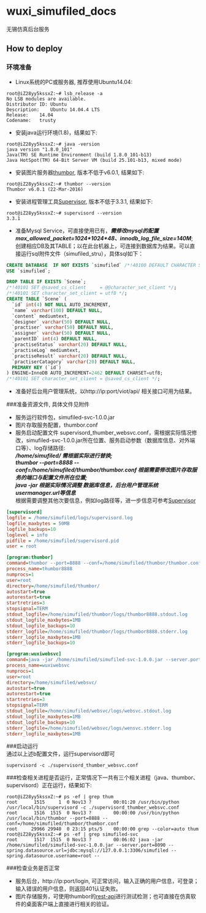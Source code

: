 # wuxi_simufiled_docs

无锡仿真后台服务 

## How to deploy

### 环境准备
 - Linux系统的PC或服务器, 推荐使用Ubuntu14.04:    
```shell
root@iZ28yy5kssxZ:~# lsb_release -a 
No LSB modules are available.
Distributor ID:	Ubuntu
Description:	Ubuntu 14.04.4 LTS
Release:	14.04
Codename:	trusty
```
 - 安装java运行环境(1.8)，结果如下:    
```shell
root@iZ28yy5kssxZ:~# java -version
java version "1.8.0_101"
Java(TM) SE Runtime Environment (build 1.8.0_101-b13)
Java HotSpot(TM) 64-Bit Server VM (build 25.101-b13, mixed mode)
```
 - 安装图片服务器[thumbor](http://thumbor.readthedocs.io/en/latest/index.html), 版本不低于v6.0.1, 结果如下:    
```shell
root@iZ28yy5kssxZ:~# thumbor --version
Thumbor v6.0.1 (22-Mar-2016)
```
 - 安装进程管理工具[Supervisor](http://www.supervisord.org), 版本不低于3.3.1, 结果如下:   
```shell
root@iZ28yy5kssxZ:~# supervisord --version
3.3.1
```
 - 准备Mysql Service，可直接使用已有，___需修改mysql的配置 max_allowed_packet=1024\*1024\*48、innodb_log_file_size=140M___; 创建相应DB及其TABLE；以在此台机器上，可连接到数据库为结果。可以直接运行sql附件文件（simufiled_stru），具体sql如下：  
```sql
CREATE DATABASE  IF NOT EXISTS `simufiled` /*!40100 DEFAULT CHARACTER SET utf8 */;
USE `simufiled`;

DROP TABLE IF EXISTS `Scene`;
/*!40101 SET @saved_cs_client     = @@character_set_client */;
/*!40101 SET character_set_client = utf8 */;
CREATE TABLE `Scene` (
  `id` int(4) NOT NULL AUTO_INCREMENT,
  `name` varchar(100) DEFAULT NULL,
  `content` mediumtext,
  `designer` varchar(50) DEFAULT NULL,
  `practiser` varchar(50) DEFAULT NULL,
  `assigner` varchar(50) DEFAULT NULL,
  `parentID` int(4) DEFAULT NULL,
  `practiseStatus` varchar(20) DEFAULT NULL,
  `practiseLog` mediumtext,
  `practiseResult` varchar(20) DEFAULT NULL,
  `practiserCatagory` varchar(20) DEFAULT NULL,
  PRIMARY KEY (`id`)
) ENGINE=InnoDB AUTO_INCREMENT=2462 DEFAULT CHARSET=utf8;
/*!40101 SET character_set_client = @saved_cs_client */;

```
 - 准备好后台用户管理系统，以http://ip:port/viot/api/ 相关接口可用为结果。   
 
###准备资源文件, 具体文件见附件
 - 服务运行软件包，simufiled-svc-1.0.0.jar
 - 图片存取服务配置，thumbor.conf
 - 服务启动配置文件 supervisord_thumber_websvc.conf，需根据实际情况修改，simufiled-svc-1.0.0.jar所在位置、服务启动参数（数据库信息、对外端口等）、log存储路径:   
  ***/home/simufiled/ 需根据实际进行替换;***      
  ***thumbor --port=8888 --conf=/home/simufiled/thumbor/thumbor.conf 根据需要修改图片存取服务的端口与配置文件所在位置;***                    
  ***java -jar 根据实际情况调整 数据库信息，后台用户管理系统usermanager.url等信息***          
  根据需要调整其他次要信息，例如log路径等，进一步信息可参考[Supervisor](http://www.supervisord.org)      
```ini
[supervisord]
logfile = /home/simufiled/logs/supervisord.log
logfile_maxbytes = 50MB
logfile_backups=10
loglevel = info
pidfile = /home/simufiled/supervisord.pid
user = root

[program:thumbor]
command=thumbor --port=8888 --conf=/home/simufiled/thumbor/thumbor.conf
process_name=thumbor8888
numprocs=1
user=root
directory=/home/simufiled/thumbor/
autostart=true
autorestart=true
startretries=3
stopsignal=TERM
stdout_logfile=/home/simufiled/thumbor/logs/thumbor8888.stdout.log
stdout_logfile_maxbytes=1MB
stdout_logfile_backups=10
stderr_logfile=/home/simufiled/thumbor/logs/thumbor8888.stderr.log
stderr_logfile_maxbytes=1MB
stderr_logfile_backups=10

[program:wuxiwebsvc]
command=java -jar /home/simufiled/simufiled-svc-1.0.0.jar --server.port=8090 --spring.datasource.url=jdbc:mysql://127.0.0.1:3306/simufiled --spring.datasource.username=root --spring.datasource.password=test --usermanager.url=http://114.215.90.83:8082/viot/api/
process_name=wuxiwebsvc
numprocs=1
user=root
directory=/home/simufiled/websvc/
autostart=true
autorestart=true
startretries=3
stopsignal=TERM
stdout_logfile=/home/simufiled/websvc/logs/websvc.stdout.log
stdout_logfile_maxbytes=1MB
stdout_logfile_backups=10
stderr_logfile=/home/simufiled/websvc/logs/wensvc.stderr.log
stderr_logfile_maxbytes=1MB
```

###启动运行    
通过以上述b配置文件，运行supervisord即可     
```shell
supervisord -c ./supervisord_thumber_websvc.conf
```

###检查相关进程是否运行，正常情况下一共有三个相关进程（java、thumbor、supervisord）正在运行，结果如下:    
```shell
root@iZ28yy5kssxZ:~# ps -ef | grep thum
root      1515     1  0 Nov13 ?        00:01:20 /usr/bin/python /usr/local/bin/supervisord -c ./supervisord_thumber_websvc.conf
root      1516  1515  0 Nov13 ?        00:00:00 /usr/bin/python /usr/local/bin/thumbor --port=8888 --conf=/home/simufiled/thumbor/thumbor.conf
root     29966 29940  0 23:15 pts/5    00:00:00 grep --color=auto thum
root@iZ28yy5kssxZ:~# ps -ef | grep simufiled-svc
root      1517  1515  0 Nov13 ?        00:06:02 java -jar /home/simufiled/simufiled-svc-1.0.0.jar --server.port=8090 --spring.datasource.url=jdbc:mysql://127.0.0.1:3306/simufiled --spring.datasource.username=root --
```

###检查业务是否正常
 - 服务后台，http://ip:port/login, 可正常访问，输入正确的用户信息，可登录；输入错误的用户信息，则返回401认证失败。
 - 图片存储服务，可使用thumbor的[rest-api](http://thumbor.readthedocs.io/en/latest/how_to_upload_images.html)进行测试检测；也可直接在仿真软件的桌面客户端上直接进行相关的验证。
